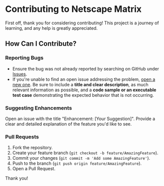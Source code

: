 # Contributing to Netscape Matrix

First off, thank you for considering contributing! This project is a journey of learning, and any help is greatly appreciated.

## How Can I Contribute?

### Reporting Bugs

* Ensure the bug was not already reported by searching on GitHub under [Issues](https://github.com/ChPuru/cpp_browser/issues).
* If you're unable to find an open issue addressing the problem, [open a new one](https://github.com/ChPuru/cpp_browser/issues/new). Be sure to include a **title and clear description**, as much relevant information as possible, and a **code sample or an executable test case** demonstrating the expected behavior that is not occurring.

### Suggesting Enhancements

Open an issue with the title "Enhancement: [Your Suggestion]". Provide a clear and detailed explanation of the feature you'd like to see.

### Pull Requests

1. Fork the repository.
2. Create your feature branch (`git checkout -b feature/AmazingFeature`).
3. Commit your changes (`git commit -m 'Add some AmazingFeature'`).
4. Push to the branch (`git push origin feature/AmazingFeature`).
5. Open a Pull Request.

Thank you!
